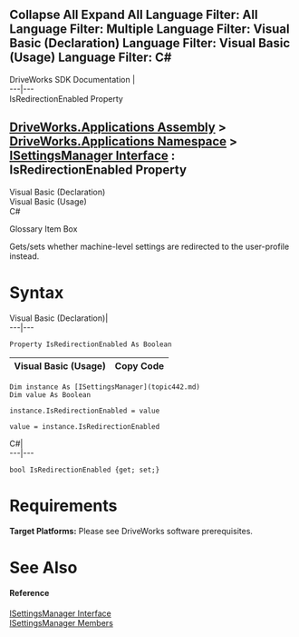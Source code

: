 Collapse All Expand All Language Filter: All  Language Filter: Multiple  Language Filter: Visual Basic (Declaration) Language Filter: Visual Basic (Usage) Language Filter: C#  
---  
DriveWorks SDK Documentation  |   
---|---  
IsRedirectionEnabled Property   
  
[DriveWorks.Applications Assembly](topic13.md) > [DriveWorks.Applications Namespace](topic16.md) > [ISettingsManager Interface](topic442.md) : IsRedirectionEnabled Property  
---  
  
Visual Basic (Declaration)    
Visual Basic (Usage)    
C# 

Glossary Item Box

Gets/sets whether machine-level settings are redirected to the user-profile instead. 

# Syntax

Visual Basic (Declaration)|   
---|---  
      
    
    Property IsRedirectionEnabled As Boolean  
  
Visual Basic (Usage)| Copy Code  
---|---  
      
    
    Dim instance As [ISettingsManager](topic442.md)
    Dim value As Boolean
     
    instance.IsRedirectionEnabled = value
     
    value = instance.IsRedirectionEnabled  
  
C#|   
---|---  
      
    
    bool IsRedirectionEnabled {get; set;}  
  
# Requirements

**Target Platforms:** Please see DriveWorks software prerequisites.

# See Also

#### Reference

[ISettingsManager Interface](topic442.md)   
[ISettingsManager Members](topic443.md)


